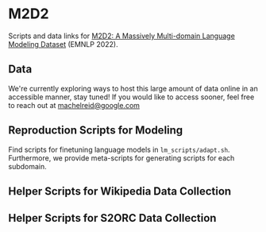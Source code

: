 # M2D2

Scripts and data links for [M2D2: A Massively Multi-domain Language Modeling Dataset](https://machelreid.github.io/resources/reid22_m2d2.pdf) (EMNLP 2022).

## Data
We're currently exploring ways to host this large amount of data online in an accessible manner, stay tuned! If you would like to access sooner, feel free to reach out at [machelreid@google.com](mailto:machelreid@google.com)


## Reproduction Scripts for Modeling

Find scripts for finetuning language models in `lm_scripts/adapt.sh`. Furthermore, we provide meta-scripts for generating scripts for each subdomain.

## Helper Scripts for Wikipedia Data Collection

## Helper Scripts for S2ORC Data Collection
